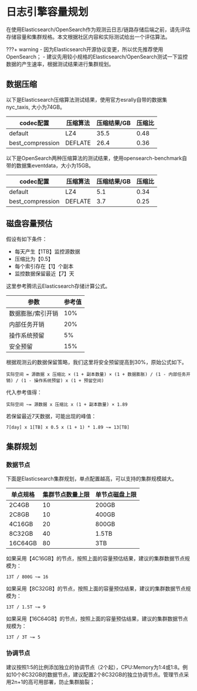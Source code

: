 # 日志引擎容量规划

在使用Elasticsearch/OpenSearch作为观测云日志/链路存储后端之前，请先评估存储容量和集群规格。本文根据社区内容和实际测试给出一个评估算法。

???+ warning
    - 因为Elasticsearch开源协议变更，所以优先推荐使用OpenSearch；
    - 建议先用较小规格的Elasticsearch/OpenSearch测试一下监控数据的产生速率，根据测试结果进行集群规划。

## 数据压缩

以下是Elasticsearch压缩算法测试结果，使用官方esrally自带的数据集nyc_taxis, 大小为74GB。

|codec配置|压缩算法|压缩结果/GB|压缩比|
|---|---|---|---|
|default|LZ4|35.5|0.48|
|best_compression|DEFLATE|26.4|0.36|

以下是OpenSearch两种压缩算法的测试结果，使用opensearch-benchmark自带的数据集eventdata，大小为15GB。

|codec配置|压缩算法|压缩结果/GB|压缩比|
|---|---|---|---|
|default|LZ4|5.1|0.34|
|best_compression|DEFLATE|3.7|0.25|

## 磁盘容量预估

假设有如下条件：

- 每天产生【1TB】监控源数据
- 压缩比为【0.5】
- 每个索引存在【1】个副本
- 监控数据保留最近【7】天

这里参考腾讯云Elasticsearch存储计算公式。

|参数|参考值|
|---|---|
|数据膨胀/索引开销|10%|
|内部任务开销|20%|
|操作系统预留|5%|
|安全预留|15%|

根据观测云的数据保留策略，我们这里将安全预留提高到30%，原始公式如下。

```
实际空间 = 源数据 x 压缩比 × (1 + 副本数量) × (1 + 数据膨胀) / (1 - 内部任务开销) / (1 - 操作系统预留) x (1 + 预留空间)
```

代入参考值得：

```
实际空间 ~= 源数据 x 压缩比 x (1 + 副本数量) × 1.89

```
若保留最近7天数据，可能出现的峰值：

```
7[day] x 1[TB] x 0.5 x (1 + 1) * 1.89 ~= 13[TB]
```

## 集群规划

### 数据节点

下面是Elasticsearch集群规划，单点配置越高，可以支持的集群规模越大。

|单点规格|集群节点数量上限|单节点磁盘上限|
|---|---|---|
|2C4GB|10|200GB|
|2C8GB|10|400GB|
|4C16GB|20|800GB|
|8C32GB|40|1.5TB|
|16C64GB|80|3TB|

如果采用【4C16GB】的节点，按照上面的容量预估结果，建议的集群数据节点规模为：
```
13T / 800G ~= 16
```

如果采用【8C32GB】的节点，按照上面的容量预估结果，建议的集群数据节点规模为：
```
13T / 1.5T ~= 9
```

如果采用【16C64GB】的节点，按照上面的容量预估结果，建议的集群数据节点规模为：
```
13T / 3T ~= 5
```

### 协调节点

建议按照1:5的比例添加独立的协调节点（2个起），CPU:Memory为1:4或1:8。例如10个8C32GB的数据节点，建议配置2个8C32GB的独立协调节点。管理节点采用2n+1的高可用部署，防止集群脑裂；